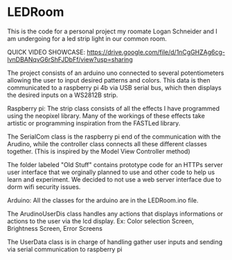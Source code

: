 # LEDRoom
This is the code for a personal project my roomate Logan Schneider and I am undergoing for a led strip light in our common room.

QUICK VIDEO SHOWCASE:
https://drive.google.com/file/d/1nCgGHZAg6cg-lvnDBANqvG6rShFJDbFf/view?usp=sharing


The project consists of an arduino uno connected to several potentiometers allowing the user to input desired patterns and colors. This data is then communicated to a raspberry pi 4b via USB serial bus, which then displays the desired inputs on a WS2812B strip.


Raspberry pi:
The strip class consists of all the effects I have programmed using the neopixel library. Many of the workings of these effects take artistic or programming inspiration from the FASTLed library. 

The SerialCom class is the raspberry pi end of the communication with the Arudino, while the controller class connects all these different classes together. (This is inspired by the Model View Controller method)

The folder labeled "Old Stuff" contains prototype code for an HTTPs server user interface that we orginally planned to use and other code to help us learn and experiment. We decided to not use a web server interface due to dorm wifi security issues. 


Arduino:
All the classes for the arduino are in the LEDRoom.ino file. 

The ArudinoUserDis class handles any actions that displays informations or actions to the user via the lcd display. Ex: Color selection Screen, Brightness Screen, Error Screens

The UserData class is in charge of handling gather user inputs and sending via serial communication to raspberry pi
